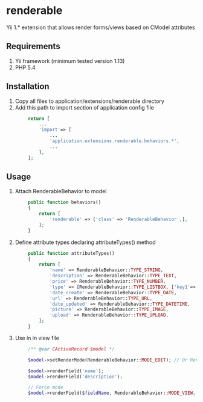 renderable
==========

Yii 1.* extension that allows render forms/views based on CModel attributes

## Requirements

1. Yii framework (minimum tested version 1.13)
2. PHP 5.4

## Installation

1. Copy all files to application/extensions/renderable directory
2. Add this path to import section of application config file

```php
		return [
			...
			'import'=> [
				...
				'application.extensions.renderable.behaviors.*',
				...
			],
		];
```

## Usage

1. Attach RenderableBehavior to model

```php
		public function behaviors()
		{
			return [
				'renderable' => ['class' => 'RenderableBehavior',],
			];
		}
```

2. Define attribute types declaring attributeTypes() method

```php
		public function attributeTypes()
		{
			return [
				'name' => RenderableBehavior::TYPE_STRING,
				'description' => RenderableBehavior::TYPE_TEXT,
				'price' => RenderableBehavior::TYPE_NUMBER,
				'type' => [RenderableBehavior::TYPE_LISTBOX, ['key1'=>'Label 1', 'key2'=>'Label 2']],
				'date_create' => RenderableBehavior::TYPE_DATE,
				'url' => RenderableBehavior::TYPE_URL,
				'date_updated' => RenderableBehavior::TYPE_DATETIME,
				'picture' => RenderableBehavior::TYPE_IMAGE,
				'upload' => RenderableBehavior::TYPE_UPLOAD,
			];
		}
```

3. Use in in view file
```php
		/** @var CActiveRecord $model */

		$model->setRenderMode(RenderableBehavior::MODE_EDIT); // Or RenderableBehavior::MODE_VIEW

		$model->renderField('name');
		$model->renderField('description');

		// Force mode
		$model->renderField($fieldName, RenderableBehavior::MODE_VIEW, $inputOptions);
```